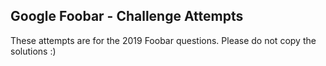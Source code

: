 ## Google Foobar - Challenge Attempts

These attempts are for the 2019 Foobar questions.
Please do not copy the solutions :)
